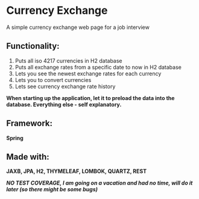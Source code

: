 # Currency Exchange
A simple currency exchange web page for a job interview

## Functionality:
1. Puts all iso 4217 currencies in H2 database
2. Puts all exchange rates from a specific date to now in H2 database
3. Lets you see the newest exchange rates for each currency
4. Lets you to convert currencies
5. Lets see currency exchange rate history

**When starting up the application, let it to preload the data into the database. Everything else - self explanatory.**

## Framework:
**Spring**
## Made with:
**JAXB, JPA, H2, THYMELEAF, LOMBOK, QUARTZ, REST**

_**NO TEST COVERAGE, I am going on a vacation and had no time, will do it later (so there might be some bugs)**_
